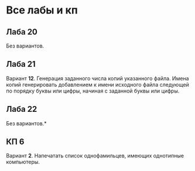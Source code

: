 # Все лабы и кп

## Лаба 20

Без вариантов.

## Лаба 21

Вариант **12**. Генерация заданного числа копий указанного файла. Имена копий генерировать добавлением к имени исходного файла следующей по порядку буквы или цифры, начиная с заданной буквы или цифры.

## Лаба 22

Без вариантов.*

## КП 6

Вариант **2**. Напечатать список однофамильцев, имеющих однотипные компьютеры.